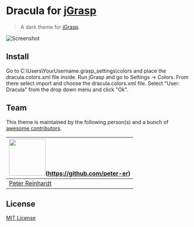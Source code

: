 # Dracula for [jGrasp](http://www.jgrasp.org/)

> A dark theme for [jGrasp](http://www.jgrasp.org/).

![Screenshot](https://i.imgur.com/oqUUp9t.png)

## Install

Go to C:\Users\YourUsername\.grasp_settings\colors and place the dracula.colors.xml file inside. Run jGrasp and go to Settings -> Colors. From there select import and choose the dracula.colors.xml file. Select "User: Dracula" from the drop down menu and click "Ok".

## Team

This theme is maintained by the following person(s) and a bunch of [awesome contributors](https://github.com/dracula/template/graphs/contributors).

<img src="https://avatars1.githubusercontent.com/u/3751731?s=400&amp" width="100" height="100"/>(https://github.com/peter-er) |
--- |
[Peter Reinhardt](https://github.com/peter-er) |

## License

[MIT License](./LICENSE)
